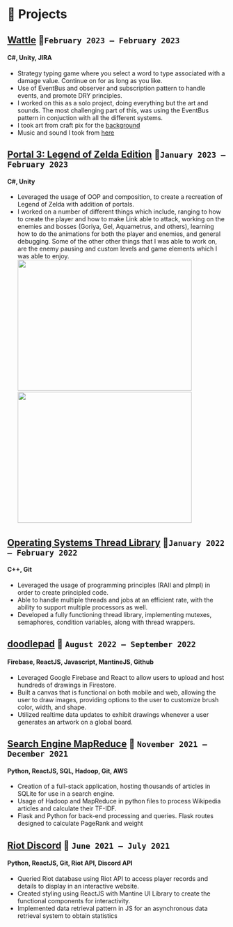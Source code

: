 # 🧪 Projects

## [Wattle](https://arbyroastbeef.itch.io/wattle) 🔗`February 2023 – February 2023`
#### C#, Unity, JIRA
- Strategy typing game where you select a word to type associated with a damage value. Continue on for as long as you like.
- Use of EventBus and observer and subscription pattern to handle events, and promote DRY principles.
- I worked on this as a solo project, doing everything but the art and sounds. The most challenging part of this, was using the EventBus pattern in conjuction with all the different systems.
- I took art from craft pix for the [background](https://craftpix.net/freebies/free-city-backgrounds-pixel-art/)
- Music and sound I took from [here](https://youfulca.itch.io/legendary-jrpg-battle-music-pack) 

## [Portal 3: Legend of Zelda Edition](https://arbyroastbeef.itch.io/zelda-portals) 🔗`January 2023 – February 2023`
#### C#, Unity
- Leveraged the usage of OOP and composition, to create a recreation of Legend of Zelda with addition of portals.
- I worked on a number of different things which include, ranging to how to create the player and how to make Link able to attack, working on the enemies and bosses (Goriya, Gel, Aquametrus, and others), learning how to do the animations for both the player and enemies, and general debugging. Some of the other other things that I was able to work on, are the enemy pausing and custom levels and game elements which I was able to enjoy.
<img src="https://i.imgur.com/pv4GhUN.gif"  width="400" height="300">   <img src="https://i.imgur.com/LTtFqCS.png"  width="400" height="300">

## [Operating Systems Thread Library](https://github.com/amilgrom/eecs482-p2/blob/master/Project%202%20--%20thread%20library.pdf) 🔗`January 2022 – February 2022`
#### C++, Git 
- Leveraged the usage of programming principles (RAII and pImpl) in order to create principled code.
- Able to handle multiple threads and jobs at an efficient rate, with the ability to support multiple processors as well.
- Developed a fully functioning thread library, implementing mutexes, semaphores, condition variables, along with
thread wrappers.

## [doodlepad](https://doodlepad.app/) 🔗 `August 2022 – September 2022`
#### Firebase, ReactJS, Javascript, MantineJS, Github
- Leveraged Google Firebase and React to allow users to upload and host hundreds of drawings in Firestore.
- Built a canvas that is functional on both mobile and web, allowing the user to draw images, providing options to
the user to customize brush color, width, and shape.
- Utilized realtime data updates to exhibit drawings whenever a user generates an artwork on a global board.

## [Search Engine MapReduce](https://eecs485staff.github.io/p4-mapreduce/) 🔗 `November 2021 – December 2021`
#### Python, ReactJS, SQL, Hadoop, Git, AWS
- Creation of a full-stack application, hosting thousands of articles in SQLite for use in a search engine.
- Usage of Hadoop and MapReduce in python files to process Wikipedia articles and calculate their TF-IDF.
- Flask and Python for back-end processing and queries. Flask routes designed to calculate PageRank and weight

## [Riot Discord](https://gitlab.eecs.umich.edu/jabapo/pp-riot/) 🔗 `June 2021 – July 2021`
#### Python, ReactJS, Git, Riot API, Discord API
- Queried Riot database using Riot API to access player records and details to display in an interactive website.
- Created styling using ReactJS with Mantine UI Library to create the functional components for interactivity.
- Implemented data retrieval pattern in JS for an asynchronous data retrieval system to obtain statistics
